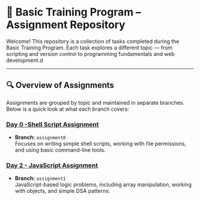 # 🚀 Basic Training Program – Assignment Repository

Welcome! This repository is a collection of tasks completed during the Basic Training Program. Each task explores a different topic — from scripting and version control to programming fundamentals and web development.d

---

## 🔍 Overview of Assignments

Assignments are grouped by topic and maintained in separate branches. Below is a quick look at what each branch covers:

### [Day 0 -Shell Script Assignment](https://github.com/leviakerman9/Training/tree/assignment0)
- **Branch:** `assignment0`   
  Focuses on writing simple shell scripts, working with file permissions, and using basic command-line tools.

### [Day 2 - JavaScript Assignment](https://github.com/leviakerman9/training/tree/assignment1)
- **Branch:** `assignment1`  
  JavaScript-based logic problems, including array manipulation, working with objects, and simple DSA patterns.
